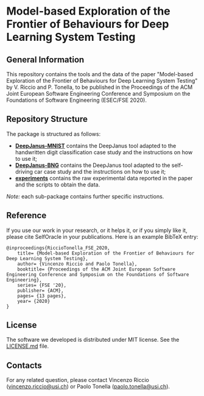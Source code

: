 # Model-based Exploration of the Frontier of Behaviours for Deep Learning System Testing

## General Information ##
This repository contains the tools and the data of the paper "Model-based Exploration of the Frontier of Behaviours for Deep Learning System Testing"
 by V. Riccio and P. Tonella, to be published in the Proceedings of the ACM Joint European Software Engineering Conference and Symposium on the Foundations of Software Engineering (ESEC/FSE 2020).

## Repository Structure ##
The package is structured as follows:

* [__DeepJanus-MNIST__](/DeepJanus-MNIST) contains the DeepJanus tool adapted to the handwritten digit classification case study and the instructions on how to use it;
* [__DeepJanus-BNG__](/DeepJanus-BNG) contains the DeepJanus tool adapted to the self-driving car case study and the instructions on how to use it;
* [__experiments__](/experiments) contains the raw experimental data reported in the paper and the scripts to obtain the data.

_Note:_ each sub-package contains further specific instructions.

## Reference

If you use our work in your research, or it helps it, or if you simply like it, please cite SelfOracle in your publications. 
Here is an example BibTeX entry:

```
@inproceedings{RiccioTonella_FSE_2020,
	title= {Model-based Exploration of the Frontier of Behaviours for Deep Learning System Testing},
	author= {Vincenzo Riccio and Paolo Tonella},
	booktitle= {Proceedings of the ACM Joint European Software Engineering Conference and Symposium on the Foundations of Software Engineering},
	series= {FSE '20},
	publisher= {ACM},
	pages= {13 pages},
	year= {2020}
}
```

## License ##
The software we developed is distributed under MIT license. See the [LICENSE.md](/LICENSE) file.

## Contacts

For any related question, please contact Vincenzo Riccio ([vincenzo.riccio@usi.ch](mailto:vincenzo.riccio@usi.ch)) 
or Paolo Tonella ([paolo.tonella@usi.ch](mailto:paolo.tonella@usi.ch)).

